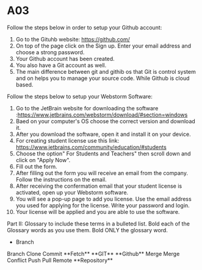# A03
Follow the steps below in order to setup your Github account:
1. Go to the Gituhb website: https://github.com/
2. On top of the page click on the Sign up.  Enter your email address and choose a strong password.
3. Your Github account has been created.  
4. You also have a Git account as well.
5. The main difference between git and githib os that Git is control system and on helps you to manage your source code.  While Github is cloud based. 

Follow the steps below to setup your Webstorm Software:
1. Go to the JetBrain website for downloading the software :https://www.jetbrains.com/webstorm/download/#section=windows
2. Baed on your computer's OS choose the correct version and download it.
3. After you download the software, open it and install it on your device.
4. For creating student license use this link: https://www.jetbrains.com/community/education/#students
5. Choose the option" For Students and Teachers" then scroll down and click on "Apply Now".
6. Fill out the form.  
7. After filling out the form you will receive an email from the company.  Follow the instructions on the email.
8. After receiving the confermation email that your student license is activated, open up your Webstorm software.
9. You will see a pop-up page to add you license.  Use the email address you used for applying for the license.  Write your password and login.  
10. Your license will be applied and you are able to use the software.

Part II:
Glossary to include these terms in a bulleted list.
Bold each of the Glossary words as you use them.  Bold ONLY the glossary word.
<ul>
  <li>Branch</li>
  </ul>
Branch
Clone
Commit
**Fetch**
**GIT**
**Github**
Merge
Merge Conflict
Push
Pull
Remote
**Repository**

